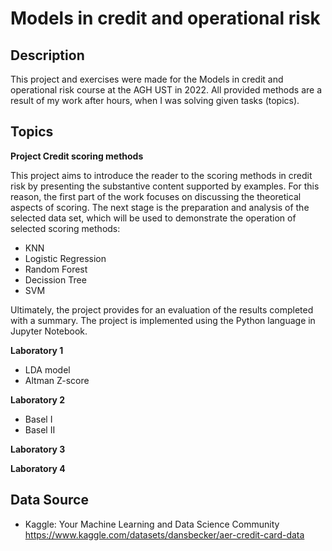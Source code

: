 # Models in credit and operational risk
## Description
This project and exercises were made for the Models in credit and operational risk course at the AGH UST in 2022.
All provided methods are a result of my work after hours, when I was solving given tasks (topics).

## Topics
**Project Credit scoring methods**

This project aims to introduce the reader to the scoring methods in credit risk by presenting the substantive content 
supported by examples. For this reason, the first part of the work focuses on discussing the theoretical aspects of scoring. 
The next stage is the preparation and analysis of the selected data set, which will be used to demonstrate the operation of selected scoring methods:

- KNN
- Logistic Regression
- Random Forest
- Decission Tree
- SVM

Ultimately, the project provides for an evaluation of the results completed with a summary. The project is implemented using the Python language in Jupyter Notebook.

**Laboratory 1**

- LDA model
- Altman Z-score

**Laboratory 2**

- Basel I
- Basel II

**Laboratory 3**



**Laboratory 4**



## Data Source
- Kaggle: Your Machine Learning and Data Science Community https://www.kaggle.com/datasets/dansbecker/aer-credit-card-data
